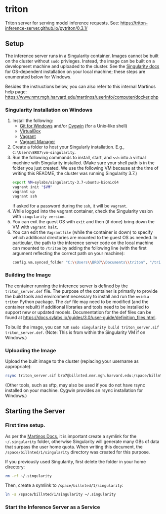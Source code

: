 # triton
Triton server for serving model inference requests.
See: <https://triton-inference-server.github.io/pytriton/0.3.1/>

## Setup
The inference server runs in a Singularity container. Images cannot be built on the cluster without `sudo` privleges. Instead, the image can be built on a development machine and uploaded to the cluster. See the [Singularity docs](https://docs.sylabs.io/guides/3.0/user-guide/installation.htm) for OS-dependent installation on your local machine; these steps are enumerated below for Windows.

Besides the instructions below, you can also refer to this internal Martinos help page: <https://www.nmr.mgh.harvard.edu/martinos/userInfo/computer/docker.php>

### Singularity Installation on Windows
1. Install the following:
    - [Git for Windows](https://gitforwindows.org/) and/or [Cygwin](https://www.cygwin.com/) (for a Unix-like shell)
    - [VirtualBox](https://www.virtualbox.org/wiki/Downloads)
    - [Vagrant](https://developer.hashicorp.com/vagrant/downloads)
    - [Vagrant Manager](https://www.vagrantmanager.com/downloads/)
2. Create a folder to host your Singularly installation. E.g., `C:\Users\BRO7\vm-singularity`.
3. Run the following commands to install, start, and `ssh` into a virtual machine with Singularity installed. (Make sure your shell path is in the folder you just created. We use the following VM because at the time of writing this README, the cluster was running Singularity 3.7.)
    ```bash
    export VM=sylabs/singularity-3.7-ubuntu-bionic64
    vagrant init "$VM"
    vagrant up
    vagrant ssh
    ```
    If asked for a password during the `ssh`, it will be `vagrant`.
4. While logged into the vagrant container, check the Singularity vesion with `singularity version`.
5. You can exit the guest OS with `exit` and then (if done) bring down the VM with `vagrant halt`.
6. You can edit the `Vagrantfile` (while the container is down) to specify which additional directories are mounted to the guest OS as needed. In particular, the path to the inference server code on the local machine can mounted to `/triton` by adding the following line (with the first argument reflecting the correct path on your machine):
    ```bash
    config.vm.synced_folder "C:\\Users\\BRO7\\Documents\\triton", "/triton"
    ```

### Building the Image
The container running the inference server is defined by the `triton_server.def` file. The purpose of the container is primarily to provide the build tools and environment necessary to install and run the `nvidia-triton` Python package. The `def` file may need to be modified (and the container rebuilt) if additional libraries and tools need to be installed to support new or updated models. Documentation for the def files can be found at <https://docs.sylabs.io/guides/3.0/user-guide/definition_files.html>.

To build the image, you can run `sudo singularity build triton_server.sif triton_server.def`. (Note: This is from within the Singularity VM if on Windows.)

### Uploading the Image
Upload the built image to the cluster (replacing your username as appropriate):
```bash
rsync triton_server.sif bro7@billnted.nmr.mgh.harvard.edu:/space/billnted/3/neurobooth/applications/triton_server/triton_server.sif
```
(Other tools, such as sftp, may also be used if you do not have rsync installed on your machine. Cygwin provides an rsync installation for Windows.)

## Starting the Server

### First time setup.
As per the [Martinos Docs](https://www.nmr.mgh.harvard.edu/martinos/userInfo/computer/docker.php), it is important create a symlink for the `~/.singularity` folder, otherwise Singularity will generate many GBs of data that surpass the user home quota. When writing this document, the `/space/billnted/1/singularity` directory was created for this purpose.

If you previously used Singularity, first delete the folder in your home directory:
```bash
rm -rf ~/.singularity
```

Then, create a symlink to `/space/billnted/1/singularity`:
```bash
ln -s /space/billnted/1/singularity ~/.singularity
```

### Start the Inference Server as a Service

